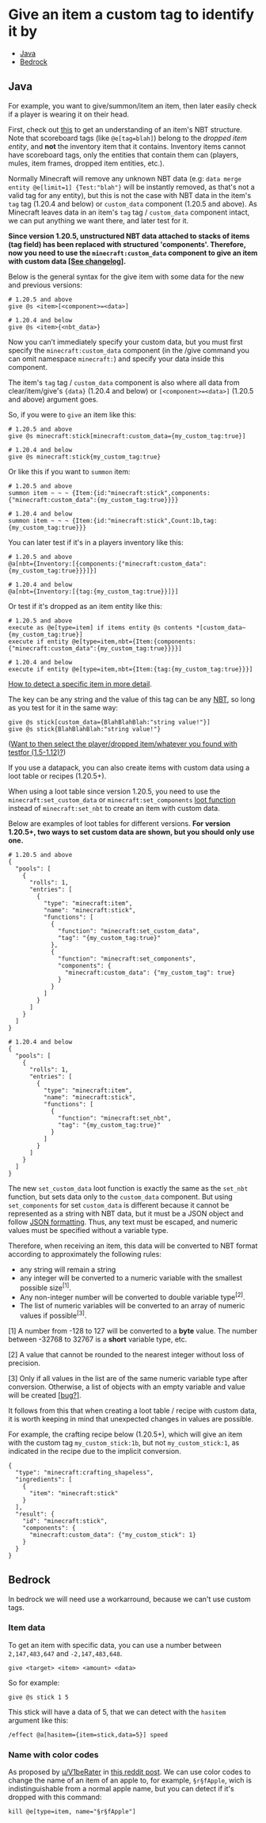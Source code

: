 # Give an item a custom tag to identify it by

* [Java](#Java)
* [Bedrock](#Bedrock)

## Java

For example, you want to give/summon/item an item, then later easily check if a player is wearing it on their head. 

First, check out [this](https://drive.google.com/file/d/0B5GBricpOPLnSEJ2YW1ocldHVkE/view?usp=sharing&resourcekey=0-xlxvTptTpoQF-TTlFKaT_g) to get an understanding of an item's NBT structure. Note that scoreboard tags (like `@e[tag=blah]`) belong to the *dropped item entity*, and **not** the inventory item that it contains. Inventory items cannot have scoreboard tags, only the entities that contain them can (players, mules, item frames, dropped item entities, etc.). 

Normally Minecraft will remove any unknown NBT data (e.g: `data merge entity @e[limit=1] {Test:"blah"}` will be instantly removed, as that's not a valid tag for any entity), but this is not the case with NBT data in the item's `tag` tag (1.20.4 and below) or `custom_data` component (1.20.5 and above). As Minecraft leaves data in an item's `tag` tag / `custom_data` component intact, we can put anything we want there, and later test for it.

**Since version 1.20.5, unstructured NBT data attached to stacks of items (tag field) has been replaced with structured 'components'. Therefore, now you need to use the `minecraft:custom_data` component to give an item with custom data [\[See changelog\]](https://minecraft.wiki/w/Java_Edition_1.20.5#Command_format_2).**

Below is the general syntax for the give item with some data for the new and previous versions:

    # 1.20.5 and above
    give @s <item>[<component>=<data>]
    
    # 1.20.4 and below
    give @s <item>{<nbt_data>}

Now you can’t immediately specify your custom data, but you must first specify the `minecraft:custom_data` component (in the /give command you can omit namespace `minecraft:`) and specify your data inside this component.

The item's `tag` tag / `custom_data` component is also where all data from clear/item/give's `{data}` (1.20.4 and below) or `[<component>=<data>]` (1.20.5 and above) argument goes.

So, if you were to `give` an item like this:

    # 1.20.5 and above
    give @s minecraft:stick[minecraft:custom_data={my_custom_tag:true}]

    # 1.20.4 and below
    give @s minecraft:stick{my_custom_tag:true}

Or like this if you want to `summon` item:

    # 1.20.5 and above
    summon item ~ ~ ~ {Item:{id:"minecraft:stick",components:{"minecraft:custom_data":{my_custom_tag:true}}}}

    # 1.20.4 and below
    summon item ~ ~ ~ {Item:{id:"minecraft:stick",Count:1b,tag:{my_custom_tag:true}}}

You can later test if it's in a players inventory like this:

    # 1.20.5 and above
    @a[nbt={Inventory:[{components:{"minecraft:custom_data":{my_custom_tag:true}}}]}]

    # 1.20.4 and below
    @a[nbt={Inventory:[{tag:{my_custom_tag:true}}]}]
    
Or test if it's dropped as an item entity like this:

    # 1.20.5 and above
    execute as @e[type=item] if items entity @s contents *[custom_data~{my_custom_tag:true}]
    execute if entity @e[type=item,nbt={Item:{components:{"minecraft:custom_data":{my_custom_tag:true}}}}]

    # 1.20.4 and below
    execute if entity @e[type=item,nbt={Item:{tag:{my_custom_tag:true}}}]

[How to detect a specific item in more detail](/wiki/questions/detectitem).

The key can be any string and the value of this tag can be any [NBT](https://minecraft.wiki/w/NBT_format), so long as you test for it in the same way:

    give @s stick[custom_data={BlahBlahBlah:"string value!"}]
    give @s stick{BlahBlahBlah:"string value!"}

([Want to then select the player/dropped item/whatever you found with testfor (1.5-1.12)?](/wiki/questions/tagentity))

If you use a datapack, you can also create items with custom data using a loot table or recipes (1.20.5+).

When using a loot table since version 1.20.5, you need to use the `minecraft:set_custom_data` or `minecraft:set_components` [loot function](https://minecraft.wiki/w/Item_modifier) instead of `minecraft:set_nbt` to create an item with custom data.

Below are examples of loot tables for different versions. **For version 1.20.5+, two ways to set custom data are shown, but you should only use one.**

```
# 1.20.5 and above
{
  "pools": [
    {
      "rolls": 1,
      "entries": [
        {
          "type": "minecraft:item",
          "name": "minecraft:stick",
          "functions": [
            {
              "function": "minecraft:set_custom_data",
              "tag": "{my_custom_tag:true}"
            },
            {
              "function": "minecraft:set_components",
              "components": {
                "minecraft:custom_data": {"my_custom_tag": true}
              }
            }
          ]
        }
      ]
    }
  ]
}

# 1.20.4 and below
{
  "pools": [
    {
      "rolls": 1,
      "entries": [
        {
          "type": "minecraft:item",
          "name": "minecraft:stick",
          "functions": [
            {
              "function": "minecraft:set_nbt",
              "tag": "{my_custom_tag:true}"
            }
          ]
        }
      ]
    }
  ]
}
```

The new `set_custom_data` loot function is exactly the same as the `set_nbt` function, but sets data only to the `custom_data` component. But using `set_components` for set `custom_data` is different because it cannot be represented as a string with NBT data, but it must be a JSON object and follow [JSON formatting](https://minecraft.wiki/w/JSON). Thus, any text must be escaped, and numeric values must be specified without a variable type.

Therefore, when receiving an item, this data will be converted to NBT format according to approximately the following rules:

* any string will remain a string
* any integer will be converted to a numeric variable with the smallest possible size<sup>[1]</sup>.
* Any non-integer number will be converted to double variable type<sup>[2]</sup>.
* The list of numeric variables will be converted to an array of numeric values if possible<sup>[3]</sup>.

\[1\] A number from -128 to 127 will be converted to a **byte** value. The number between -32768 to 32767 is a **short** variable type, etc.

\[2\] A value that cannot be rounded to the nearest integer without loss of precision.

\[3\] Only if all values in the list are of the same numeric variable type after conversion. Otherwise, a list of objects with an empty variable and value will be created [\[bug?\]](https://i.imgur.com/ZXndsgB.png).

It follows from this that when creating a loot table / recipe with custom data, it is worth keeping in mind that unexpected changes in values are possible.

For example, the crafting recipe below (1.20.5+), which will give an item with the custom tag `my_custom_stick:1b`, but not `my_custom_stick:1`, as indicated in the recipe due to the implicit conversion.

```
{
  "type": "minecraft:crafting_shapeless",
  "ingredients": [
    {
      "item": "minecraft:stick"
    }
  ],
  "result": {
    "id": "minecraft:stick",
    "components": {
      "minecraft:custom_data": {"my_custom_stick": 1}
    }
  }
}
```
## Bedrock

In bedrock we will need use a workarround, because we can't use custom tags.

### Item data
To get an item with specific data, you can use a number between `2,147,483,647` and `-2,147,483,648`.

    give <target> <item> <amount> <data>
So for example:

    give @s stick 1 5

This stick will have a data of 5, that we can detect with the `hasitem` argument like this:

    /effect @a[hasitem={item=stick,data=5}] speed

### Name with color codes
As proposed by [u/V1beRater](https://www.reddit.com/user/V1beRater/) in [this reddit post](https://www.reddit.com/r/MinecraftCommands/comments/xzbj5t/comment/irlhawd/). We can use color codes to change the name of an item of an apple to, for example, `§r§fApple`, wich is indistinguishable from a normal apple name, but you can detect if it's dropped with this command:

    kill @e[type=item, name="§r§fApple"]

